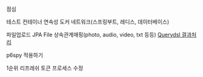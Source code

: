 점심

테스트 컨테이너 연속성
도커 네트워크(스프링부트, 레디스, 데이터베이스)


파일업로드
JPA File 상속관계매핑(photo, audio, video, txt 등등)
[Querydsl 결과처리](http://querydsl.com/static/querydsl/3.7.2/reference/ko-KR/html/ch03s02.html)

p6spy 적용하기

1순위
리프레쉬 토큰 프로세스 수정